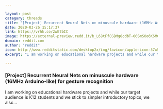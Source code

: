 ```yaml
---

layout: post
category: threads
title: "[Project] Recurrent Neural Nets on minuscule hardware (16MHz Arduino-like) for gesture recognition"
date: 2020-03-26 15:17:37
link: https://vrhk.co/2wE7bIC
image: https://external-preview.redd.it/b_L68tFfCGBMg8cdbT-O0SmS0o6K6MOj-uVIoqwQREM.jpg?width=1024&height=536.12565445&auto=webp&crop=1024:536.12565445,smart&s=5b2186452e98c359f2cbb588cd326fad924872ff
domain: reddit.com
author: "reddit"
icon: http://www.redditstatic.com/desktop2x/img/favicon/apple-icon-57x57.png
excerpt: "I am working on educational hardware projects and while our target audience is K12 students and we stick to simpler introductory topics, we also..."

---
```


### [Project] Recurrent Neural Nets on minuscule hardware (16MHz Arduino-like) for gesture recognition

I am working on educational hardware projects and while our target audience is K12 students and we stick to simpler introductory topics, we also...